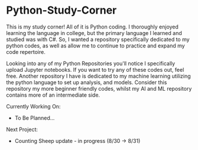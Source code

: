 # Python-Study-Corner
This is my study corner! All of it is Python coding. I thoroughly enjoyed learning the language in college,
but the primary language I learned and studied was with C#. So, I wanted a repository specifically
dedicated to my python codes, as well as allow me to continue to practice and expand my code 
repertoire. 

Looking into any of my Python Repositories you'll notice I specifically upload Jupyter notebooks. 
If you want to try any of these codes out, feel free. Another repository I have is dedicated to my machine learning 
utilizing the python language to set up analysis, and models. Consider this repository my more beginner friendly codes, 
whilst my AI and ML repository contains more of an intermediate side. 

Currently Working On: 
* To Be Planned...

Next Project:
* Counting Sheep update - in progress (8/30 -> 8/31)
